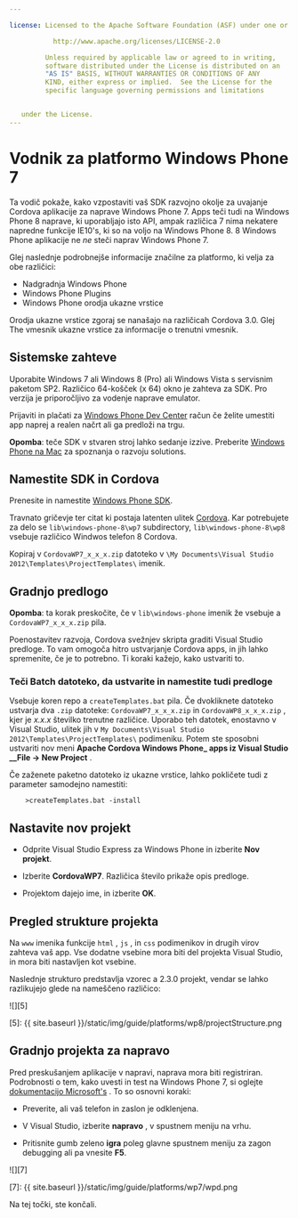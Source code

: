 ```yaml
---

license: Licensed to the Apache Software Foundation (ASF) under one or more contributor license agreements. See the NOTICE file distributed with this work for additional information regarding copyright ownership. The ASF licenses this file to you under the Apache License, Version 2.0 (the "License"); you may not use this file except in compliance with the License. You may obtain a copy of the License at

           http://www.apache.org/licenses/LICENSE-2.0

         Unless required by applicable law or agreed to in writing,
         software distributed under the License is distributed on an
         "AS IS" BASIS, WITHOUT WARRANTIES OR CONDITIONS OF ANY
         KIND, either express or implied.  See the License for the
         specific language governing permissions and limitations


   under the License.
---
```


# Vodnik za platformo Windows Phone 7

Ta vodič pokaže, kako vzpostaviti vaš SDK razvojno okolje za uvajanje Cordova aplikacije za naprave Windows Phone 7. Apps teči tudi na Windows Phone 8 naprave, ki uporabljajo isto API, ampak različica 7 nima nekatere napredne funkcije IE10's, ki so na voljo na Windows Phone 8. 8 Windows Phone aplikacije ne *ne* steči naprav Windows Phone 7.

Glej naslednje podrobnejše informacije značilne za platformo, ki velja za obe različici:

*   Nadgradnja Windows Phone
*   Windows Phone Plugins
*   Windows Phone orodja ukazne vrstice

Orodja ukazne vrstice zgoraj se nanašajo na različicah Cordova 3.0. Glej The vmesnik ukazne vrstice za informacije o trenutni vmesnik.

## Sistemske zahteve

Uporabite Windows 7 ali Windows 8 (Pro) ali Windows Vista s servisnim paketom SP2. Različico 64-košček (x 64) okno je zahteva za SDK. Pro verzija je priporočljivo za vodenje naprave emulator.

Prijaviti in plačati za [Windows Phone Dev Center][1] račun če želite umestiti app naprej a realen načrt ali ga predloži na trgu.

 [1]: http://dev.windowsphone.com/en-us/publish

**Opomba**: teče SDK v stvaren stroj lahko sedanje izzive. Preberite [Windows Phone na Mac][2] za spoznanja o razvoju solutions.

 [2]: http://aka.ms/BuildaWP8apponaMac

## Namestite SDK in Cordova

Prenesite in namestite [Windows Phone SDK][3].

 [3]: http://www.microsoft.com/download/en/details.aspx?displaylang=en&id=27570/

Travnato gričevje ter citat ki postaja latenten ulitek [Cordova][4]. Kar potrebujete za delo se `lib\windows-phone-8\wp7` subdirectory, `lib\windows-phone-8\wp8` vsebuje različico Windwos telefon 8 Cordova.

 [4]: http://phonegap.com/download

Kopiraj v `CordovaWP7_x_x_x.zip` datoteko v `\My Documents\Visual
Studio 2012\Templates\ProjectTemplates\` imenik.

## Gradnjo predlogo

**Opomba**: ta korak preskočite, če v `lib\windows-phone` imenik že vsebuje a `CordovaWP7_x_x_x.zip` pila.

Poenostavitev razvoja, Cordova svežnjev skripta graditi Visual Studio predloge. To vam omogoča hitro ustvarjanje Cordova apps, in jih lahko spremenite, če je to potrebno. Ti koraki kažejo, kako ustvariti to.

### Teči Batch datoteko, da ustvarite in namestite tudi predloge

Vsebuje koren repo a `createTemplates.bat` pila. Če dvokliknete datoteko ustvarja dva `.zip` datoteke: `CordovaWP7_x_x_x.zip` in `CordovaWP8_x_x_x.zip` , kjer je *x.x.x* številko trenutne različice. Uporabo teh datotek, enostavno v Visual Studio, ulitek jih v `My Documents\Visual Studio
2012\Templates\ProjectTemplates\` podimeniku. Potem ste sposobni ustvariti nov meni **Apache Cordova Windows Phone_ apps iz Visual Studio __File → New Project** .

Če zaženete paketno datoteko iz ukazne vrstice, lahko pokličete tudi z parameter samodejno namestiti:

        >createTemplates.bat -install


## Nastavite nov projekt

*   Odprite Visual Studio Express za Windows Phone in izberite **Nov projekt**.

*   Izberite **CordovaWP7**. Različica število prikaže opis predloge.

*   Projektom dajejo ime, in izberite **OK**.

## Pregled strukture projekta

Na `www` imenika funkcije `html` , `js` , in `css` podimenikov in drugih virov zahteva vaš app. Vse dodatne vsebine mora biti del projekta Visual Studio, in mora biti nastavljen kot vsebine.

Naslednje strukturo predstavlja vzorec a 2.3.0 projekt, vendar se lahko razlikujejo glede na nameščeno različico:

![][5]

 [5]: {{ site.baseurl }}/static/img/guide/platforms/wp8/projectStructure.png

## Gradnjo projekta za napravo

Pred preskušanjem aplikacije v napravi, naprava mora biti registriran. Podrobnosti o tem, kako uvesti in test na Windows Phone 7, si oglejte [dokumentacijo Microsoft's][6] . To so osnovni koraki:

 [6]: http://msdn.microsoft.com/en-us/library/windowsphone/develop/ff402565(v=vs.105).aspx

*   Preverite, ali vaš telefon in zaslon je odklenjena.

*   V Visual Studio, izberite **napravo** , v spustnem meniju na vrhu.

*   Pritisnite gumb zeleno **igra** poleg glavne spustnem meniju za zagon debugging ali pa vnesite **F5**.

![][7]

 [7]: {{ site.baseurl }}/static/img/guide/platforms/wp7/wpd.png

Na tej točki, ste končali.
